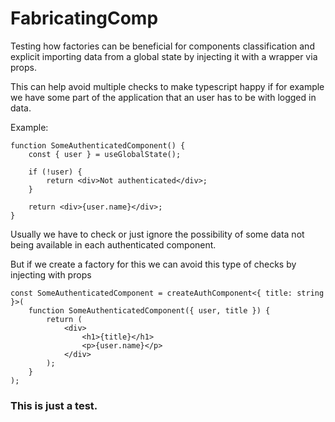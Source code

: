 # FabricatingComp

Testing how factories can be beneficial for components classification and explicit importing data from a global state by injecting it with a wrapper via props.

This can help avoid multiple checks to make typescript happy if for example we have some part of the application that an user has to be with logged in data.

Example:

```tsx
function SomeAuthenticatedComponent() {
    const { user } = useGlobalState();

    if (!user) {
        return <div>Not authenticated</div>;
    }

    return <div>{user.name}</div>;
}
```

Usually we have to check or just ignore the possibility of some data not being available in each authenticated component.

But if we create a factory for this we can avoid this type of checks by injecting with props

```tsx
const SomeAuthenticatedComponent = createAuthComponent<{ title: string }>(
    function SomeAuthenticatedComponent({ user, title }) {
        return (
            <div>
                <h1>{title}</h1>
                <p>{user.name}</p>
            </div>
        );
    }
);
```

### This is just a test.
